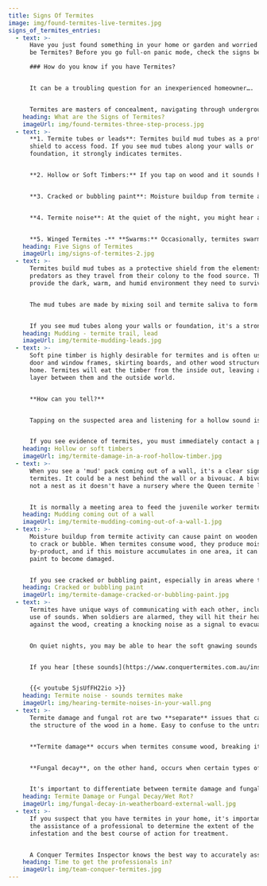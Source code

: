 ```yaml
---
title: Signs Of Termites
image: img/found-termites-live-termites.jpg
signs_of_termites_entries:
  - text: >-
      Have you just found something in your home or garden and worried it could
      be Termites? Before you go full-on panic mode, check the signs below.  

      ### How do you know if you have Termites?


      It can be a troubling question for an inexperienced homeowner…. 'Is this soft piece of timber a sign of termites'?


      Termites are masters of concealment, navigating through underground tunnels and inside the wooden structures of your home, often undetected. It's not uncommon for their presence to go unnoticed until after they've caused significant damage.
    heading: What are the Signs of Termites?
    imageUrl: img/found-termites-three-step-process.jpg
  - text: >-
      **1. Termite tubes or leads**: Termites build mud tubes as a protective
      shield to access food. If you see mud tubes along your walls or
      foundation, it strongly indicates termites.


      **2. Hollow or Soft Timbers:** If you tap on wood and it sounds hollow, it may indicate that termites have eaten the inside of the wood. Damaged wood: Termites eat wood from the inside out, causing it to become thin and brittle. If you see any damaged or softwood in your home, it could be a sign of termites.


      **3. Cracked or bubbling paint**: Moisture buildup from termite activity can cause the paint on wooden surfaces to crack or bubble.


      **4. Termite noise**: At the quiet of the night, you might hear a tapping noise or a crunching munching sound.


      **5. Winged Termites -** **Swarms:** Occasionally, termites swarm to start new colonies. If you see a swarm of winged termites (Alates) or find discarded wings, especially near light sources, this could indicate a termite presence.
    heading: Five Signs of Termites
    imageUrl: img/signs-of-termites-2.jpg
  - text: >-
      Termites build mud tubes as a protective shield from the elements and
      predators as they travel from their colony to the food source. These tubes
      provide the dark, warm, and humid environment they need to survive. 


      The mud tubes are made by mixing soil and termite saliva to form a paste-like substance that dries to a hardness similar to plaster.


      If you see mud tubes along your walls or foundation, it's a strong indication of a termite infestation and you should have a professional inspect your home as **soon** as possible.
    heading: Mudding - termite trail, lead
    imageUrl: img/termite-mudding-leads.jpg
  - text: >-
      Soft pine timber is highly desirable for termites and is often used for
      door and window frames, skirting boards, and other wood structures in the
      home. Termites will eat the timber from the inside out, leaving a thin
      layer between them and the outside world.


      **How can you tell?**


      Tapping on the suspected area and listening for a hollow sound is a simple way to determine if there may be termites present. Using a sharp knife to make a small slit and inspecting the interior of the wood can also provide evidence of termites.


      If you see evidence of termites, you must immediately contact a professional for a thorough inspection and treatment. Sealing the opened area with tape will prevent the termites from fleeing away and allow the inspector to understand the full extent of the problem.
    heading: Hollow or soft timbers
    imageUrl: img/termite-damage-in-a-roof-hollow-timber.jpg
  - text: >-
      When you see a 'mud' pack coming out of a wall, it's a clear sign you have
      termites. It could be a nest behind the wall or a bivouac. A bivouac is
      not a nest as it doesn't have a nursery where the Queen termite lays eggs.


      It is normally a meeting area to feed the juvenile worker termites or grow their fungus source for their protein.
    heading: Mudding coming out of a wall
    imageUrl: img/termite-mudding-coming-out-of-a-wall-1.jpg
  - text: >-
      Moisture buildup from termite activity can cause paint on wooden surfaces
      to crack or bubble. When termites consume wood, they produce moisture as a
      by-product, and if this moisture accumulates in one area, it can cause
      paint to become damaged.


      If you see cracked or bubbling paint, especially in areas where there may be termite activity, it's important to have a professional inspect your home to determine the cause and take appropriate action to address any termite infestations.
    heading: Cracked or bubbling paint
    imageUrl: img/termite-damage-cracked-or-bubbling-paint.jpg
  - text: >-
      Termites have unique ways of communicating with each other, including the
      use of sounds. When soldiers are alarmed, they will hit their heads
      against the wood, creating a knocking noise as a signal to evacuate.


      On quiet nights, you may be able to hear the soft gnawing sounds made by worker termites as they scrape and eat the wood.


      If you hear [these sounds](https://www.conquertermites.com.au/inspections/found-termites/termite-sounds/), it's a strong indication of a termite infestation and you should have a professional inspect your home as soon as possible.


      {{< youtube SjsUfFH22io >}}
    heading: Termite noise - sounds termites make
    imageUrl: img/hearing-termite-noises-in-your-wall.png
  - text: >-
      Termite damage and fungal rot are two **separate** issues that can affect
      the structure of the wood in a home. Easy to confuse to the untrained eye.


      **Termite damage** occurs when termites consume wood, breaking it down and weakening its structural integrity. This type of damage is often hidden and can go undetected for a long time, leading to significant harm to the structure of a building.


      **Fungal decay**, on the other hand, occurs when certain types of fungi infect the wood, breaking down the cellulose and hemicellulose within it and causing it to become soft and crumbly. A musty odour and visible discolouration of the wood typically accompany this type of damage.


      It's important to differentiate between termite damage and fungal rot, as they require different types of treatment and repair. A professional inspection can help determine the cause of the damage and provide the necessary recommendations for addressing it.
    heading: Termite Damage or Fungal Decay/Wet Rot?
    imageUrl: img/fungal-decay-in-weatherboard-external-wall.jpg
  - text: >-
      If you suspect that you have termites in your home, it's important to seek
      the assistance of a professional to determine the extent of the
      infestation and the best course of action for treatment.


      A Conquer Termites Inspector knows the best way to accurately assess the situation and provide a comprehensive report on what steps need to be taken to eliminate the termites.
    heading: Time to get the professionals in?
    imageUrl: img/team-conquer-termites.jpg
---
```

